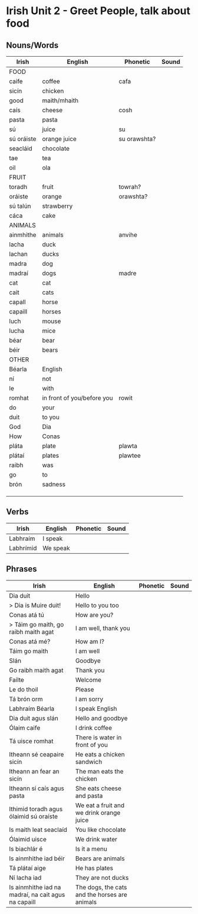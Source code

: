 # Irish Unit 2 - Greet People, talk about food

## Nouns/Words

| Irish | English | Phonetic | Sound |
| ------| ------- | -------- | ----- |
| FOOD
| caife | coffee | cafa |  |
| sicín | chicken |  |  |
| good | maith/mhaith |  |  |
| caís | cheese | cosh |  |
| pasta | pasta |  |  |
| sú | juice | su |  |
| sú oráiste | orange juice | su orawshta? |  |
| seacláid | chocolate |  |  |
| tae | tea |  |  |
| oil | ola |  |  |
| FRUIT
| toradh | fruit | towrah? |  |
| oráiste | orange | orawshta? |  |
| sú talún | strawberry |  |  |
| cáca | cake |  |  |
| ANIMALS |  |  |  |
| ainmhithe | animals | anvihe |  |
| lacha | duck |  |  |
| lachan | ducks |  |  |
| madra | dog |  |  |
| madraí | dogs | madre |  |
| cat | cat |  |  |
| cait | cats |  |  |
| capall | horse |  |  |
| capaill | horses |  |  |
| luch | mouse |  |  |
| lucha | mice |  |  |
| béar | bear |  |  |
| béir | bears |  |  |
| OTHER
| Béarla | English |  |  |
| ní | not |  |  |
| le | with |  |  |
| romhat | in front of you/before you | rowit |  |
| do | your |  |  |
| duit | to you |  |  |
| God | Dia |  |  |
| How | Conas |  |  |
| pláta | plate | plawta |  |
| plátaí | plates | plawtee |  |
| raibh | was |  |  |
| go | to |  |  |
| brón | sadness |  |  |
|  |  |  |  |
|  |  |  |  |
|  |  |  |  |

## Verbs

| Irish | English | Phonetic | Sound |
| ------| ------- | -------- |----- |
| Labhraím | I speak |  |  |
| Labhrímid | We speak |  |  |


## Phrases
| Irish | English | Phonetic | Sound |
| ------| ------- | -------- |----- |
| Dia duit | Hello |  |  |
|> Dia is Muire duit! | Hello to you too |  |  |
| Conas atá tú | How are you? |  |  |
|> Táim go maith, go raibh maith agat | I am well, thank you |  |  |
| Conas atá mé? | How am I? |  |  |
| Táim go maith | I am well |  |  |
| Slán | Goodbye 
| Go raibh maith agat | Thank you |  |  |
| Faílte | Welcome |  |  |
| Le do thoil | Please |  |  |
| Tá brón orm | I am sorry |  |  |
| Labhraím Béarla | I speak English |  |  |
| Dia duit agus slán | Hello and goodbye |  |  |
| Ólaim caife | I drink coffee
| Tá uisce romhat | There is water in front of you
| Itheann sé ceapaire sicín | He eats a chicken sandwich
| Itheann an fear an sicín | The man eats the chicken
| Itheann sí caís agus pasta | She eats cheese and pasta
| Ithimid toradh agus ólaimid sú oraíste | We eat a fruit and we drink orange juice
| Is maith leat seaclaíd | You like chocolate
| Ólaimid uisce | We drink water
| Is biachlár é | Is it a menu
| Is ainmhithe iad béir | Bears are animals
| Tá plátaí aige | He has plates
| Ní lacha iad | They are not ducks
| Is ainmhithe iad na madraí, na cait agus na capaill | The dogs, the cats and the horses are animals 